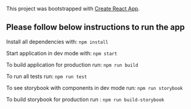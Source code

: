 This project was bootstrapped with [Create React App](https://github.com/facebook/create-react-app).

## Please follow below instructions to run the app
Install all dependencies with: `npm install`

Start application in dev mode with: `npm start`

To build application for production run: `npm run build`


To run all tests run: `npm run test`


To see storybook with components in dev mode run: `npm run storybook`

To build storybook for production run : `npm run build-storybook`


